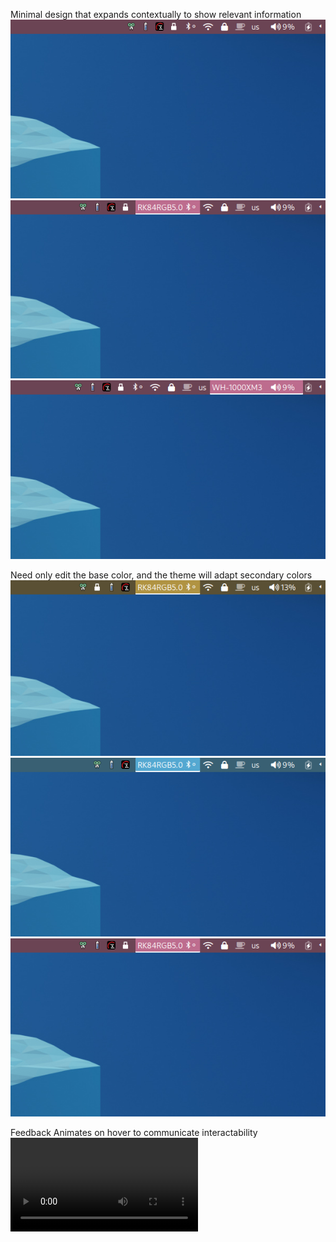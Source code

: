 
Minimal design that expands contextually to show relevant information
![Unexpanded icons](docs/pink_right.png)
![Expanding bluetooth](docs/pink_right_hover_bluetooth.png)
![Expanding wireplumber](docs/pink_right_hover_wireplumber.png)


Need only edit the base color, and the theme will adapt secondary colors
![Yellow theme](docs/yellow_right_hover_bluetooth.png)
![Blue theme](docs/blue_right_hover_bluetooth.png)
![Pink theme](docs/pink_right_hover_bluetooth.png)

Feedback
Animates on hover to communicate interactability
![Video](docs/right-module.mkv)
